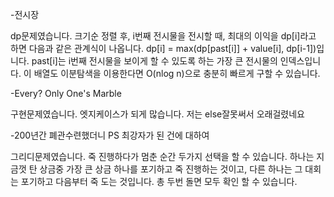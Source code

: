 -전시장

dp문제였습니다. 크기순 정렬 후, i번째 전시물을 전시할 때, 최대의 이익을 dp[i]라고 하면 다음과 같은 관계식이 나옵니다.
dp[i] = max(dp[past[i]] + value[i], dp[i-1])입니다. past[i]는 i번째 전시물을 보이게 할 수 있도록 하는 가장 큰 전시물의 인덱스입니다. 이 배열도 이분탐색을 이용한다면 O(nlog n)으로 충분히 빠르게 구할 수 있습니다.

-Every? Only One's Marble

구현문제였습니다. 엣지케이스가 되게 많습니다. 저는 else잘못써서 오래걸렸네요


-200년간 폐관수련했더니 PS 최강자가 된 건에 대하여

그리디문제였습니다. 죽 진행하다가 멈춘 순간 두가지 선택을 할 수 있습니다. 하나는 지금껏 탄 상금중 가장 큰 상금 하나를 포기하고 죽 진행하는 것이고, 다른 하나는 그 대회는 포기하고 다음부터 죽 도는 것입니다. 총 두번 돌면 모두 확인 할 수 있습니다.
